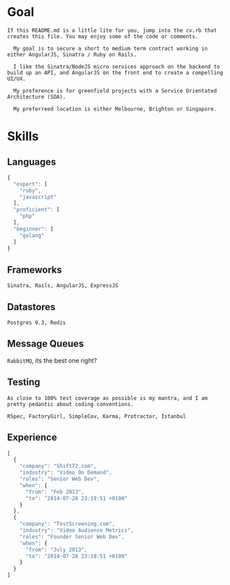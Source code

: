 # Goal
`If this README.md is a little lite for you, jump into the cv.rb that creates this file. You may enjoy some of the code or comments.`

      My goal is to secure a short to medium term contract working in either AngularJS, Sinatra / Ruby on Rails.

      I like the Sinatra/NodeJS micro services approach on the backend to build up an API, and AngularJS on the front end to create a compelling UI/UX.

      My preference is for greenfield projects with a Service Orientated Architecture (SOA).

      My preferreed location is either Melbourne, Brighton or Singapore.


# Skills
## Languages
```javascript
{
  "expert": [
    "ruby",
    "javascript"
  ],
  "proficient": [
    "php"
  ],
  "beginner": [
    "golang"
  ]
}
```

## Frameworks
`Sinatra, Rails, AngularJS, ExpressJS`

## Datastores
`Postgres 9.3, Redis`

## Message Queues
`RabbitMQ`, its the best one right?

## Testing
`As close to 100% test coverage as possible is my mantra, and I am pretty pedantic about coding conventions.`

`RSpec, FactoryGirl, SimpleCov, Karma, Protractor, Istanbul`

## Experience
```javascript
[
  {
    "company": "Shift72.com",
    "industry": "Video On Demand",
    "roles": "Senior Web Dev",
    "when": {
      "from": "Feb 2013",
      "to": "2014-07-28 23:19:51 +0100"
    }
  },
  {
    "company": "TestScreening.com",
    "industry": "Video Audience Metrics",
    "roles": "Founder Senior Web Dev",
    "when": {
      "from": "July 2013",
      "to": "2014-07-28 23:19:51 +0100"
    }
  }
]
```
